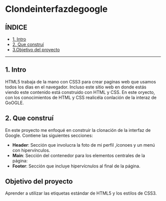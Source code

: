 # Clondeinterfazdegoogle

## ÍNDICE 


* [1. Intro](https://github.com/ivannadomz/Clondeinterfazdegoogle/edit/main/README.md#1-intro)
* [2. Que construí](https://github.com/ivannadomz/Clondeinterfazdegoogle/edit/main/README.md#2-que-constru%C3%AD)
* [3.Objetivo del proyecto](https://github.com/ivannadomz/Clondeinterfazdegoogle/edit/main/README.md#objetivo-del-proyecto)

****
## 1. Intro 
HTML5 trabaja de la mano con CSS3 para crear paginas web que usamos todos los dias en el navegador.
Incluso este sitio web en donde estás viendo este contenido está construido con HTML y CSS. 
En este oryecto, con los conocimientos de HTML y CSS realicéla conlación de la interaz de GoOGLE. 

## 2. Que construí 

En este proyecto me enfoqué en construir la clonación de la interfaz de Google. Contiene las siguientes secciones: 

* **Header**: Sección que involucra la foto de mi perfil ,íconoes y un menú con hipervínculos. 
* **Main**: Sección del contenedor para los elementos centrales de la página: 
* **Footer**: Sección que incluye hipervícnulos al final de la página. 

## Objetivo del proyecto 
Aprender a utilizar las etiquetas estándar de HTML5 y los estilos de CSS3.
